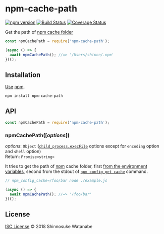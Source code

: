 # npm-cache-path

[![npm version](https://img.shields.io/npm/v/npm-cache-path.svg)](https://www.npmjs.com/package/npm-cache-path)
[![Build Status](https://travis-ci.org/shinnn/npm-cache-path.svg?branch=master)](https://travis-ci.org/shinnn/npm-cache-path)
[![Coverage Status](https://img.shields.io/coveralls/shinnn/npm-cache-path.svg)](https://coveralls.io/github/shinnn/npm-cache-path?branch=master)

Get the path of [npm cache folder](https://docs.npmjs.com/cli/cache)

```javascript
const npmCachePath = require('npm-cache-path');

(async () => {
  await npmCachePath(); //=> '/Users/shinnn/.npm'
})();
```

## Installation

[Use](https://docs.npmjs.com/cli/install) [npm](https://docs.npmjs.com/getting-started/what-is-npm).

```
npm install npm-cache-path
```

## API

```javascript
const npmCachePath = require('npm-cache-path');
```

### npmCachePath([*options*])

*options*: `Object` ([`child_process.execFile`](https://nodejs.org/api/child_process.html#child_process_child_process_execfile_file_args_options_callback) options except for `encoding` option and `shell` option)  
Return: `Promise<string>`

It tries to get the path of [npm](https://docs.npmjs.com/getting-started/what-is-npm) cache folder, first [from the environment variables](https://github.com/shinnn/npm-cache-env), second from the stdout of [`npm config get cache`](https://docs.npmjs.com/cli/config#get) command.

```javascript
// npm_config_cache=/foo/bar node ./example.js

(async () => {
  await npmCachePath(); //=> '/foo/bar'
})();
```

## License

[ISC License](./LICENSE) © 2018 Shinnosuke Watanabe
